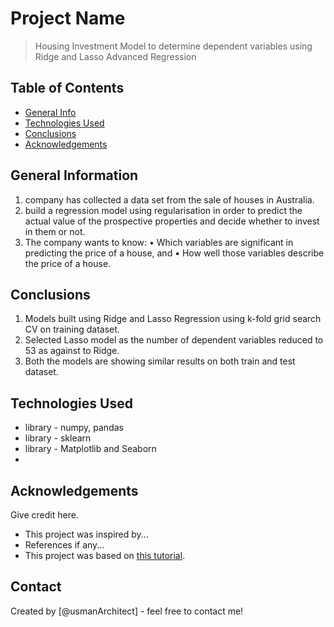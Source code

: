 # Project Name
> Housing Investment Model to determine dependent variables using Ridge and Lasso Advanced Regression


## Table of Contents
* [General Info](#general-information)
* [Technologies Used](#technologies-used)
* [Conclusions](#conclusions)
* [Acknowledgements](#acknowledgements)

<!-- You can include any other section that is pertinent to your problem -->

## General Information
1. company has collected a data set from the sale of houses in Australia. 
2. build a regression model using regularisation in order to predict the actual value of the prospective properties and decide whether to invest in them or not.
3. The company wants to know:
•	Which variables are significant in predicting the price of a house, and
•	How well those variables describe the price of a house.


<!-- You don't have to answer all the questions - just the ones relevant to your project. -->

## Conclusions
1. Models built using Ridge and Lasso Regression using k-fold grid search CV on training dataset.
2. Selected Lasso model as the number of dependent variables reduced to 53 as against to Ridge.
3. Both the models are showing similar results on both train and test dataset.

<!-- You don't have to answer all the questions - just the ones relevant to your project. -->


## Technologies Used
- library - numpy, pandas
- library - sklearn
- library - Matplotlib and Seaborn
- 

<!-- As the libraries versions keep on changing, it is recommended to mention the version of library used in this project -->

## Acknowledgements
Give credit here.
- This project was inspired by...
- References if any...
- This project was based on [this tutorial](https://www.example.com).


## Contact
Created by [@usmanArchitect] - feel free to contact me!


<!-- Optional -->
<!-- ## License -->
<!-- This project is open source and available under the [... License](). -->

<!-- You don't have to include all sections - just the one's relevant to your project -->